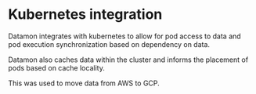 # Kubernetes integration

Datamon integrates with kubernetes to allow for pod access to data and pod execution synchronization based on dependency on data.

Datamon also caches data within the cluster and informs the placement of pods based on cache locality.

This was used to move data from AWS to GCP.
